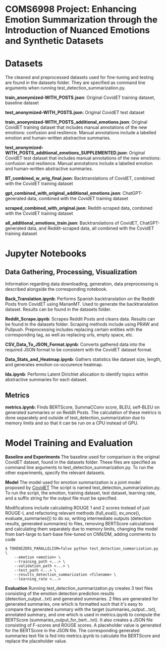 # **COMS6998 Project:** Enhancing Emotion Summarization through the Introduction of Nuanced Emotions and Synthetic Datasets

# Datasets

The cleaned and preprocessed datasets used for fine-tuning and testing are found in the datasets folder. They are specified as command line arguments when running test_detection_summarization.py.  

**train_anonymized-WITH_POSTS.json**: Original CovidET training dataset, baseline dataset

**test_anonymized-WITH_POSTS.json**: Original CovidET test dataset 

**train_anonymized-WITH_POSTS_additional_emotions.json**: Original CovidET training dataset that includes manual annotations of the new emotions: confusion and resilience. Manual annotations include a labelled emotion and human-written abstractive summaries. 

**test_anonymized-WITH_POSTS_additional_emotions_SUPPLEMENTED.json**: Original CovidET test dataset that includes manual annotations of the new emotions: confusion and resilience. Manual annotations include a labelled emotion and human-written abstractive summaries. 

**BT_combined_w_orig_final.json**: Backtranslations of CovidET, combined with the CovidET training dataset

**gpt_combined_with_original_additional_emotions.json**: ChatGPT-generated data, combined with the CovidET training dataset

**scraped_combined_with_original.json**: Reddit-scraped data, combined with the CovidET training dataset

**all_additional_emotions_train.json**: Backtranslations of CovidET, ChatGPT-generated data, and Reddit-scraped data, all combined with the CovidET training dataset


# Jupyter Notebooks

## Data Gathering, Processing, Visualization 
Information regarding data downloading, generation, data preprocessing is described alongside the corresponding notebook. 

**Back_Translation.ipynb**: Performs Spanish backtranslation on the Reddit Posts from CovidET using MarianMT. Used to generate the backtranslation dataset. Results can be found in the datasets folder. 

**Reddit_Scrape.ipynb**: Scrapes Reddit Posts and cleans data. Results can be found in the datasets folder. Scraping methods include using PRAW and Pullpush. Preprocessing includes replacing certain entities with the corresponding tag, as well as replacing urls, empty space, etc. 

**CSV_Data_To_JSON_Format.ipynb**: Converts gathered data into the required JSON format to be consistent with the CovidET dataset format. 

**Data_Stats_and_Heatmap.ipynb**: Gathers statistics like dataset size, length, and generates emotion co-occurence heatmap. 

**lda.ipynb**: Performs Latent Dirichlet allocation to identify topics within abstractive summaries for each dataset. 


## Metrics

**metrics.ipynb**: Finds BERTScore, SummaCConv score, BLEU, self-BLEU on generated summaries or on Reddit Posts. The calculation of these metrics is done separately and outside of test_detection_summarization due to memory limits and so that it can be run on a CPU instead of GPU. 

# Model Training and Evaluation
**Baseline and Experiments** 
The baseline used for comparison is the original CovidET dataset, found in the datasets folder. These files are specified as command line arguments to test_detection_summarization.py. To run the other experiments, specify the relevant datasets. 

**Model** 
The model used for emotion summarization is a joint model proposed by [CovidET](https://github.com/honglizhan/CovidET/tree/main)
The script is named test_detection_summarization.py. To run the script, the emotion, training dataset, test dataset, learning rate, and a suffix string for the output file must be specified. 

Modifications include calculating ROUGE 1 and 2 scores instead of just ROUGE-L and refactoring relevant methods (full_eval(), ev_once(), evaluate_summaries()) to do so, writing intermediate outputs (detection results, generated summaries) to files, removing BERTScore calculations and calculating them separately due to memory limits, changing the model from bart-large to bart-base fine-tuned on CNN/DM, adding comments to code

```
$ TOKENIZERS_PARALLELISM=false python test_detection_summarization.py \
	--emotion <emotion> \
	--training_path <...> \
	--validation_path <...> \
	--test_path <...> \
	--results_detection_summarization <filename> \
	--learning_rate <...>
```

**Evaluation**
Running test_detection_summarization.py creates 3 text files consisting of the emotion detection prediction results (detection_output...txt) and generated summaries. 2 files are generated for generated summaries, one which is formatted such that it's easy to compare the generated summary with the target (summaries_output...txt), annotated summary, and one which is used in metrics.ipynb to compute the BERTScore (summaries_output_for_bert...txt). It also creates a JSON file consisting of F-scores and ROUGE scores. A placeholder value is generated for the BERTScore in the JSON file. The corresponding generated summaries text file is fed into metrics.ipynb to calculate the BERTScore and replace the placeholder value. 

